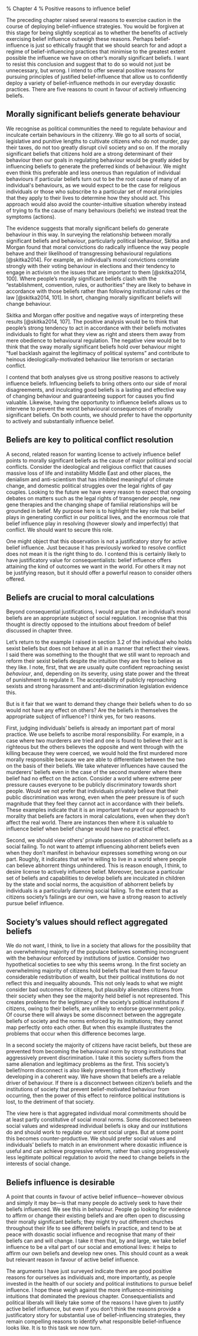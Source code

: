 % Chapter 4
% Positive reasons to influence belief

The preceding chapter raised several reasons to exercise caution in the course of deploying belief-influence strategies. You would be forgiven at this stage for being slightly sceptical as to whether the benefits of actively exercising belief influence outweigh these reasons. Perhaps belief-influence is just so ethically fraught that we should search for and adopt a regime of belief-influencing practices that minimise to the greatest extent possible the influence we have on other’s morally significant beliefs. I want to resist this conclusion and suggest that to do so would not just be unnecessary, but wrong. I intend to offer several positive reasons for pursuing principles of justified belief-influence that allow us to confidently deploy a variety of belief-influence methods in our everyday doxastic practices. There are five reasons to count in favour of actively influencing beliefs.

## Morally significant beliefs generate behaviour

We recognise as political communities the need to regulate behaviour and inculcate certain behaviours in the citizenry. We go to all sorts of social, legislative and punitive lengths to cultivate citizens who do not murder, pay their taxes, do not too greatly disrupt civil society and so on. If the morally significant beliefs that citizens hold are a strong determinant of their behaviour then our goals in regulating behaviour would be greatly aided by influencing beliefs to generate the preferred kinds of behaviour. We might even think this preferable and less onerous than regulation of individual behaviours if particular beliefs turn out to be the root cause of many of an individual's behaviours, as we would expect to be the case for religious individuals or those who subscribe to a particular set of moral principles that they apply to their lives to determine how they should act. This approach would also avoid the counter-intuitive situation whereby instead of trying to fix the cause of many behaviours (beliefs) we instead treat the symptoms (actions).

The evidence suggests that morally significant beliefs do generate behaviour in this way. In surveying the relationship between morally significant beliefs and behaviour, particularly political behaviour, Skitka and Morgan found that moral convictions do radically influence the way people behave and their likelihood of transgressing behavioural regulations [@skitka2014]. For example, an individual’s moral convictions correlate strongly with their voting behaviour in elections and their tendency to engage in activism on the issues that are important to them [@skitka2014, 100]. Where people’s morally significant beliefs clash with the “establishment, convention, rules, or authorities” they are likely to behave in accordance with those beliefs rather than following institutional rules or the law [@skitka2014, 101]. In short, changing morally significant beliefs will change behaviour.

Skitka and Morgan offer positive and negative ways of interpreting these results [@skitka2014, 107]. The positive analysis would be to think that people’s strong tendency to act in accordance with their beliefs motivates individuals to fight for what they view as right and steers them away from mere obedience to behavioural regulation. The negative view would be to think that the sway morally significant beliefs hold over behaviour might “fuel backlash against the legitimacy of political systems” and contribute to heinous ideologically-motivated behaviour like terrorism or sectarian conflict.

I contend that both analyses give us strong positive reasons to actively influence beliefs. Influencing beliefs to bring others onto our side of moral disagreements, and inculcating good beliefs is a lasting and effective way of changing behaviour and guaranteeing support for causes you find valuable. Likewise, having the opportunity to influence beliefs allows us to intervene to prevent the worst behavioural consequences of morally significant beliefs. On both counts, we should prefer to have the opportunity to actively and substantially influence belief.

## Beliefs are key to political conflict resolution

A second, related reason for wanting license to actively influence belief points to morally significant beliefs as the cause of major political and social conflicts. Consider the ideological and religious conflict that causes massive loss of life and instability Middle East and other places, the denialism and anti-scientism that has inhibited meaningful of climate change, and domestic political struggles over the legal rights of gay couples. Looking to the future we have every reason to expect that ongoing debates on matters such as the legal rights of transgender people, new gene therapies and the changing shape of familial relationships will be grounded in belief. My purpose here is to highlight the key role that belief plays in generating conflict in our political lives, and the enormous role that belief influence play in resolving (however slowly and imperfectly) that conflict. We should want to secure this role.

One might object that this observation is not a justificatory story for active belief influence. Just because it has previously worked to resolve conflict does not mean it is the right thing to do. I contend this is certainly likely to have justificatory value for consequentialists: belief influence offers attaining the kind of outcomes we want in the world. For others it may not be justifying reason, but it should offer a powerful reason to consider others offered.

## Beliefs are crucial to moral calculations

Beyond consequential justifications, I would argue that an individual’s moral beliefs are an appropriate subject of social regulation. I recognise that this thought is directly opposed to the intuitions about freedom of belief discussed in chapter three.

Let’s return to the example I raised in section 3.2 of the individual who holds sexist beliefs but does not behave at all in a manner that reflect their views. I said there was something to the thought that we still want to reproach and reform their sexist beliefs despite the intuition they are free to believe as they like. I note, first, that we are usually quite confident reproaching sexist _behaviour_, and, depending on its severity, using state power and the threat of punishment to regulate it. The acceptability of publicly reproaching sexists and strong harassment and anti-discrimination legislation evidence this.

But is it fair that we want to demand they change their beliefs when to do so would not have any effect on others? Are the beliefs in themselves the appropriate subject of influence? I think yes, for two reasons.

First, judging individuals’ beliefs is already an important part of moral practice. We use beliefs to ascribe moral responsibility. For example, in a case where two murderers are tried and one is found to believe their act is righteous but the others believes the opposite and went through with the killing because they were coerced, we would hold the first murdered more morally responsible because we are able to differentiate between the two on the basis of their beliefs. We take whatever influences have caused the murderers’ beliefs even in the case of the second murderer where there belief had no effect on the action. Consider a world where extreme peer pressure causes everyone to be publicly discriminatory towards short people. Would we not prefer that individuals privately believe that their public discrimination was wrong, even when the peer pressure is of such magnitude that they feel they cannot act in accordance with their beliefs. These examples indicate that it is an important feature of our approach to morality that beliefs are factors in moral calculations, even when they don’t affect the real world. There are instances then where it is valuable to influence belief when belief change would have no practical effect.

Second, we should view others’ private possession of abhorrent beliefs as a social failing. To not want to attempt influencing abhorrent beliefs even when they don’t manifest in behaviour expresses something wrong on our part. Roughly, it indicates that we’re willing to live in a world where people can believe abhorrent things unhindered. This is reason enough, I think, to desire license to actively influence belief. Moreover, because a particular set of beliefs and capabilities to develop beliefs are inculcated in children by the state and social norms, the acquisition of abhorrent beliefs by individuals is a particularly damning social failing. To the extent that as citizens society’s failings are our own, we have a strong reason to actively pursue belief influence.

## Society’s values should reflect aggregated beliefs

We do not want, I think, to live in a society that allows for the possibility that an overwhelming majority of the populace believes something incongruent with the behaviour enforced by institutions of justice. Consider two hypothetical societies to see why this seems wrong. In the first society an overwhelming majority of citizens hold beliefs that lead them to favour considerable redistribution of wealth, but their political institutions do not reflect this and inequality abounds. This not only leads to what we might consider bad outcomes for citizens, but plausibly alienates citizens from their society  when they see the majority held belief is not represented. This creates problems for the legitimacy of the society’s political institutions if citizens, owing to their beliefs, are unlikely to endorse government policy. Of course there will always be some disconnect between the aggregate beliefs of society and the norms enforced by its institutions; they cannot map perfectly onto each other. But when this example illustrates the problems that occur when this difference becomes large.

In a second society the majority of citizens have racist beliefs, but these are prevented from becoming the behavioural norm by strong institutions that aggressively prevent discrimination. I take it this society suffers from the same alienation and legitimacy problems as the first. This society’s belief/norm disconnect is also likely preventing it from effectively developing in a coherent way. We have shown that beliefs are a reliable driver of behaviour. If there is a disconnect between citizen’s beliefs and the institutions of society that prevent belief-motivated behaviour from occurring, then the power of this effect to reinforce political institutions is lost, to the detriment of that society.

The view here is that aggregated individual moral commitments should be at least partly constitutive of social moral norms. Some disconnect between social values and widespread individual beliefs is okay and our institutions do and should work to regulate our worst social urges. But at some point this becomes counter-productive. We should prefer social values and individuals’ beliefs to match in an environment where doxastic influence is useful and can achieve progressive reform, rather than using progressively less legitimate political regulation to avoid the need to change beliefs in the interests of social change.

## Beliefs influence is desirable

A point that counts in favour of active belief influence—however obvious and simply it may be—is that many people do actively seek to have their beliefs influenced. We see this in behaviour. People go looking for evidence to affirm or change their existing beliefs and are often open to discussing their morally significant beliefs; they might try out different churches throughout their life to see different beliefs in practice, and tend to be at peace with doxastic social influence and recognise that many of their beliefs can and will change. I take it then that, by and large, we take belief influence to be a vital part of our social and emotional lives: it helps to affirm our own beliefs and develop new ones. This should count as a weak but relevant reason in favour of active belief influence.

The arguments I have just surveyed indicate there are good positive reasons for ourselves as individuals and, more importantly, as people invested in the health of our society and political institutions to pursue belief influence. I hope these weigh against the more influence-minimising intuitions that dominated the previous chapter. Consequentialists and political liberals will likely take some of the reasons I have given to justify active belief influence, but even if you don’t think the reasons provide a justificatory story for substantial use of belief-influencing strategies, they remain compelling reasons to identify what responsible belief-influence looks like. It is to this task we now turn.
